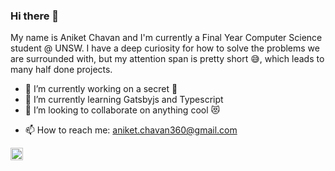 ### Hi there 👋

My name is Aniket Chavan and I'm currently a Final Year Computer Science student @ UNSW. I have a deep curiosity for how to solve the problems we are surrounded with, but my attention span is pretty short 😅, which leads to many half done projects.

- 🔭 I’m currently working on a secret 🤫
- 🌱 I’m currently learning Gatsbyjs and Typescript
- 👯 I’m looking to collaborate on anything cool 😻
<!-- - 🤔 I’m looking for help with ... 
- 💬 Ask me about ... -->
- 📫 How to reach me: aniket.chavan360@gmail.com

<img height="20" src="https://img.icons8.com/color/452/graphql.png" />
<svg height="20" src="https://simpleicons.org/icons/gatsby.svg" />
